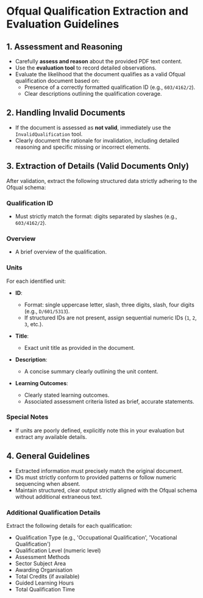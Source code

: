 # Ofqual Qualification Extraction and Evaluation Guidelines

## 1. Assessment and Reasoning

- Carefully **assess and reason** about the provided PDF text content.
- Use the **evaluation tool** to record detailed observations.
- Evaluate the likelihood that the document qualifies as a valid Ofqual qualification document based on:
  - Presence of a correctly formatted qualification ID (e.g., `603/4162/2`).
  - Clear descriptions outlining the qualification coverage.

## 2. Handling Invalid Documents

- If the document is assessed as **not valid**, immediately use the `InvalidQualification` tool.
- Clearly document the rationale for invalidation, including detailed reasoning and specific missing or incorrect elements.

## 3. Extraction of Details (Valid Documents Only)

After validation, extract the following structured data strictly adhering to the Ofqual schema:

### Qualification ID

- Must strictly match the format: digits separated by slashes (e.g., `603/4162/2`).

### Overview

- A brief overview of the qualification.

### Units

For each identified unit:

- **ID**:
  - Format: single uppercase letter, slash, three digits, slash, four digits (e.g., `D/601/5313`).
  - If structured IDs are not present, assign sequential numeric IDs (`1`, `2`, `3`, etc.).

- **Title**:
  - Exact unit title as provided in the document.

- **Description**:
  - A concise summary clearly outlining the unit content.

- **Learning Outcomes**:
  - Clearly stated learning outcomes.
  - Associated assessment criteria listed as brief, accurate statements.

### Special Notes

- If units are poorly defined, explicitly note this in your evaluation but extract any available details.

## 4. General Guidelines

- Extracted information must precisely match the original document.
- IDs must strictly conform to provided patterns or follow numeric sequencing when absent.
- Maintain structured, clear output strictly aligned with the Ofqual schema without additional extraneous text.

### Additional Qualification Details

Extract the following details for each qualification:
- Qualification Type (e.g., 'Occupational Qualification', 'Vocational Qualification')
- Qualification Level (numeric level)
- Assessment Methods
- Sector Subject Area
- Awarding Organisation
- Total Credits (if available)
- Guided Learning Hours
- Total Qualification Time
